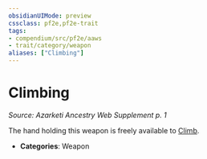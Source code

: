 ```yaml
---
obsidianUIMode: preview
cssclass: pf2e,pf2e-trait
tags:
- compendium/src/pf2e/aaws
- trait/category/weapon
aliases: ["Climbing"]
---
```

# Climbing  
*Source: Azarketi Ancestry Web Supplement p. 1*  

The hand holding this weapon is freely available to [Climb](rules/actions/climb.md).

- **Categories**: Weapon
